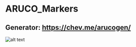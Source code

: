 # ARUCO_Markers

## Generator: https://chev.me/arucogen/

![alt text](https://encrypted-tbn0.gstatic.com/images?q=tbn:ANd9GcT0ExrrxGsw6CFX0iKs3eA9ygtQZXdis_KjPO8DjBnIrLrpGGF3FHFIDCYDe8LCa_fiPXA&usqp=CAU)
